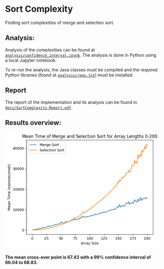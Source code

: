 # Sort Complexity

Finding sort complexities of merge and selection sort.

## Analysis:

Analysis of the complexities can be found
at [`analysis/confidence_interval.ipynb`](https://github.com/amylnikov30/SortComplexity/blob/main/analysis/confidence_interval.ipynb).
The analysis is done in Python using a local Jupyter notebook.

To re-run the analysis, the Java classes must be compiled and the required Python libraries (found
at [`analysis/reqs.txt`](https://github.com/amylnikov30/SortComplexity/blob/main/analysis/reqs.txt)) must be installed.

## Report

The report of the implementation and its analysis can be found
in [`docs/SortComplexity-Report.pdf`](https://github.com/amylnikov30/SortComplexity/blob/main/docs/SortComplexity_Report.pdf).

## Results overview:

<img src="docs/img/mean_times.png" alt="">

#### The mean cross-over point is 67.43 with a 99% confidence interval of 66.04 to 68.83.
